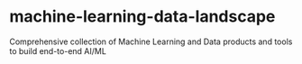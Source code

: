 # machine-learning-data-landscape
Comprehensive collection of Machine Learning and Data products and tools to build end-to-end AI/ML
